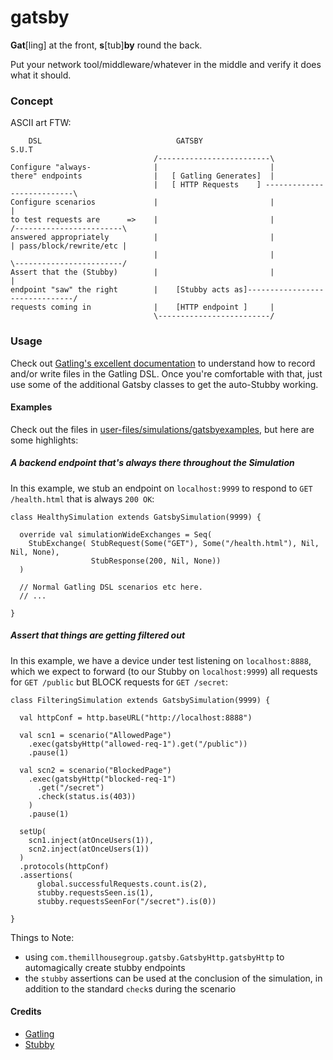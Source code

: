 gatsby
============================

__Gat__[ling] at the front, __s__[tub]__by__ round the back.

Put your network tool/middleware/whatever in the middle and verify it does what it should.

### Concept
ASCII art FTW:

```
    DSL	                             GATSBY                                      S.U.T
   	                	    	/-------------------------\
Configure "always-  			|                         |
there" endpoints	   	    	|   [ Gatling Generates]  |
								|   [ HTTP Requests    ] ---------------------------\
Configure scenarios	 			|                         |                         |
to test requests are	  =>	|                         |            /------------------------\
answered appropriately	    	|                         |            | pass/block/rewrite/etc |
	                       		|                         |            \------------------------/
Assert that the (Stubby)		|                         |                         |
endpoint "saw" the right   		|    [Stubby acts as]-------------------------------/
requests coming in    			|    [HTTP endpoint ]     |
                           		\-------------------------/
```


### Usage
Check out [Gatling's excellent documentation](http://gatling.io/docs/2.0.0/) to understand how to record and/or write files in the Gatling DSL. Once you're comfortable with that, just use some of the additional Gatsby classes to get the auto-Stubby working.

#### Examples
Check out the files in [user-files/simulations/gatsbyexamples](https://github.com/themillhousegroup/gatsby/tree/master/user-files/simulations/gatsbyexamples), but here are some highlights:

##### A backend endpoint that's always there throughout the Simulation
In this example, we stub an endpoint on `localhost:9999` to respond to `GET /health.html` that is always `200 OK`:

```
class HealthySimulation extends GatsbySimulation(9999) {

  override val simulationWideExchanges = Seq(
    StubExchange( StubRequest(Some("GET"), Some("/health.html"), Nil, Nil, None),
                  StubResponse(200, Nil, None))
  )

  // Normal Gatling DSL scenarios etc here.
  // ...
  
}
```

##### Assert that things are getting filtered out
In this example, we have a device under test listening on `localhost:8888`, which we expect to  forward (to our Stubby on `localhost:9999`) all requests for `GET /public` but BLOCK requests for `GET /secret`:

```
class FilteringSimulation extends GatsbySimulation(9999) {

  val httpConf = http.baseURL("http://localhost:8888")
  
  val scn1 = scenario("AllowedPage")
    .exec(gatsbyHttp("allowed-req-1").get("/public"))
    .pause(1)

  val scn2 = scenario("BlockedPage")
    .exec(gatsbyHttp("blocked-req-1")
      .get("/secret")
      .check(status.is(403))
    )
    .pause(1)

  setUp(
    scn1.inject(atOnceUsers(1)),
    scn2.inject(atOnceUsers(1))
  )
  .protocols(httpConf)
  .assertions(
      global.successfulRequests.count.is(2),
      stubby.requestsSeen.is(1),
      stubby.requestsSeenFor("/secret").is(0))
  
}
```

Things to Note:

  - using `com.themillhousegroup.gatsby.GatsbyHttp.gatsbyHttp` to automagically create stubby endpoints
  - the `stubby` assertions can be used at the conclusion of the simulation, in addition to the standard `check`s during the scenario

#### Credits

  - [Gatling](http://gatling.io/)
  - [Stubby](https://github.com/headexplodes/http-stub-server-scala)


